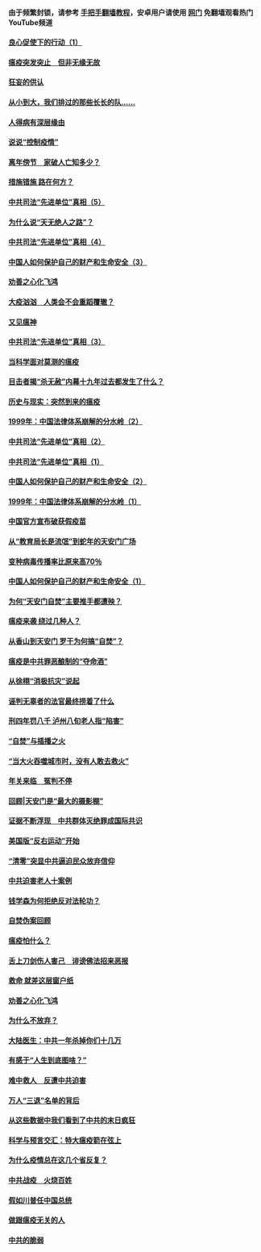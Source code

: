 #### 由于频繁封锁，请参考 [手把手翻墙教程](https://github.com/gfw-breaker/guides/wiki/)，安卓用户请使用 [网门](https://github.com/gfw-breaker/nogfw/blob/master/dl.md?t=02260200) 免翻墙观看热门YouTube频道 

#### [良心促使下的行动（1）](../pages/19/421302.md?t=02260200) 

#### [瘟疫突发突止　但非无缘无故](../pages/19/421281.md?t=02260200) 

#### [狂妄的供认](../pages/19/421199.md?t=02260200) 

#### [从小到大，我们排过的那些长长的队……](../pages/19/421243.md?t=02260200) 

#### [人得病有深层缘由](../pages/19/420864.md?t=02260200) 

#### [说说“控制疫情”](../pages/19/420831.md?t=02260200) 

#### [离年傍节　家破人亡知多少？](../pages/19/420563.md?t=02260200) 

#### [措施错施  路在何方？](../pages/19/420076.md?t=02260200) 

#### [中共司法“先进单位”真相（5）](../pages/19/419453.md?t=02260200) 

#### [为什么说“天无绝人之路”？](../pages/19/419618.md?t=02260200) 

#### [中共司法“先进单位”真相（4）](../pages/19/419452.md?t=02260200) 

#### [中国人如何保护自己的财产和生命安全（3）](../pages/19/419405.md?t=02260200) 

#### [劝善之心化飞鸿](../pages/19/418758.md?t=02260200) 

#### [大疫汹汹　人类会不会重蹈覆辙？](../pages/19/419691.md?t=02260200) 

#### [又见瘟神](../pages/19/419225.md?t=02260200) 

#### [中共司法“先进单位”真相（3）](../pages/19/419451.md?t=02260200) 

#### [当科学面对莫测的瘟疫](../pages/19/419625.md?t=02260200) 

#### [目击者揭“杀无赦”内幕十九年过去都发生了什么？](../pages/19/419617.md?t=02260200) 

#### [历史与现实：突然到来的瘟疫](../pages/19/419619.md?t=02260200) 

#### [1999年：中国法律体系崩解的分水岭（2）](../pages/19/419455.md?t=02260200) 

#### [中共司法“先进单位”真相（2）](../pages/19/419450.md?t=02260200) 

#### [中共司法“先进单位”真相（1）](../pages/19/419449.md?t=02260200) 

#### [中国人如何保护自己的财产和生命安全（2）](../pages/19/419404.md?t=02260200) 

#### [1999年：中国法律体系崩解的分水岭（1）](../pages/19/419454.md?t=02260200) 

#### [中国官方宣布破获假疫苗](../pages/19/419504.md?t=02260200) 

#### [从“教育局长是流氓”到蛇年的天安门广场](../pages/19/419470.md?t=02260200) 

#### [变种病毒传播率比原来高70％](../pages/19/419456.md?t=02260200) 

#### [中国人如何保护自己的财产和生命安全（1）](../pages/19/419403.md?t=02260200) 

#### [为何“天安门自焚”主要推手都遭殃？](../pages/19/419348.md?t=02260200) 

#### [瘟疫来袭 绕过几种人？](../pages/19/419349.md?t=02260200) 

#### [从香山到天安门 罗干为何搞“自焚”？](../pages/19/419270.md?t=02260200) 

#### [瘟疫是中共罪恶酿制的“夺命酒”](../pages/19/419223.md?t=02260200) 

#### [从徐栩“消极抗灾”说起](../pages/19/419224.md?t=02260200) 

#### [诬判无辜者的法官最终捞着了什么](../pages/19/419268.md?t=02260200) 

#### [刑四年罚八千 泸州八旬老人指“陷害”](../pages/19/419232.md?t=02260200) 

#### [“自焚”与插播之火](../pages/19/419226.md?t=02260200) 

#### [“当大火吞噬城市时，没有人敢去救火”](../pages/19/419077.md?t=02260200) 

#### [年关来临　冤判不停](../pages/19/419093.md?t=02260200) 

#### [回顾|天安门是“最大的摄影棚”](../pages/19/380866.md?t=02260200) 

#### [证据不断浮现　中共群体灭绝罪成国际共识](../pages/19/419031.md?t=02260200) 

#### [美国版“反右运动”开始](../pages/19/419030.md?t=02260200) 

#### [“清零”突显中共逼迫民众放弃信仰](../pages/19/418995.md?t=02260200) 

#### [中共迫害老人十案例](../pages/19/418831.md?t=02260200) 

#### [钱学森为何拒绝反对法轮功？](../pages/19/418905.md?t=02260200) 

#### [自焚伪案回顾](../pages/19/418799.md?t=02260200) 

#### [瘟疫怕什么？](../pages/19/418800.md?t=02260200) 

#### [舌上刀剑伤人害己　诽谤佛法招来恶报](../pages/19/418731.md?t=02260200) 

#### [救命 就差这层窗户纸](../pages/19/418706.md?t=02260200) 

#### [劝善之心化飞鸿](../pages/19/416766.md?t=02260200) 

#### [为什么不放弃？](../pages/19/418691.md?t=02260200) 

#### [大陆医生：中共一年杀掉你们十几万](../pages/19/418670.md?t=02260200) 

#### [有感于“人生到底图啥？”](../pages/19/418624.md?t=02260200) 

#### [难中救人　反遭中共迫害](../pages/19/418414.md?t=02260200) 

#### [万人“三退”名单的背后](../pages/19/418505.md?t=02260200) 

#### [从这些数据中我们看到了中共的末日疯狂](../pages/19/418420.md?t=02260200) 

#### [科学与预言交汇：特大瘟疫箭在弦上](../pages/19/418266.md?t=02260200) 

#### [为什么疫情总在这几个省反复？](../pages/19/418219.md?t=02260200) 

#### [中共战疫　火烧百姓](../pages/19/418220.md?t=02260200) 

#### [假如川普任中国总统](../pages/19/418174.md?t=02260200) 

#### [做跟瘟疫无关的人](../pages/19/418171.md?t=02260200) 

#### [中共的脆弱](../pages/19/418196.md?t=02260200) 

